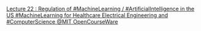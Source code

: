 [Lecture 22 : Regulation of #MachineLearning / #ArtificialIntelligence in the US   #MachineLearning for Healthcare   Electrical Engineering and #ComputerScience   @MIT OpenCourseWare](https://qi.tc/qi/112826)